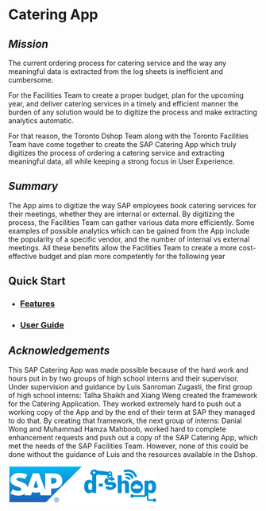 # Catering App

## *Mission*
The current ordering process for catering service and the way any meaningful data is extracted from the log sheets is inefficient and cumbersome. 
 
For the Facilities Team to create a proper budget, plan for the upcoming year, and deliver catering services in a timely and efficient manner the burden of any solution would be to digitize the process and make extracting analytics automatic.

For that reason, the Toronto Dshop Team along with the Toronto Facilities Team have come together to create the SAP Catering App which truly digitizes the process of ordering a catering service and extracting meaningful data, all while keeping a strong focus in User Experience.

## *Summary*
The App aims to digitize the way SAP employees book catering services for their meetings, whether they are internal or external. By digitizing the process, the Facilities Team can gather various data more efficiently. Some examples of possible analytics which can be gained from the App include the popularity of a specific vendor, and the number of internal vs external meetings. All these benefits allow the Facilities Team to create a more cost-effective budget and plan more competently for the following year

## Quick Start
  * ### [Features](genius/ReleaseDoc1.docx)
  * ### [User Guide](genius/index(2).html)
  
## *Acknowledgements*
This SAP Catering App was made possible because of the hard work and hours put in by two groups of high school interns and their supervisor. Under supervision and guidance by Luis Sanroman Zugasti, the first group of high school interns: Talha Shaikh and Xiang Weng created the framework for the Catering Application. They worked extremely hard to push out a working copy of the App and by the end of their term at SAP they managed to do that. By creating that framework, the next group of interns: Danial Wong and Muhammad Hamza Mahboob, worked hard to complete enhancement requests and push out a copy of the SAP Catering App, which met the needs of the SAP Facilities Team. However, none of this could be done without the guidance of Luis and the resources available in the Dshop.  

<img src="genius/images/sap.png" width ="150" ><img src="genius/images/dshop-logo-small.png" width="150" >

